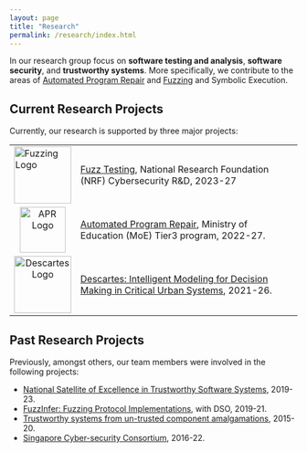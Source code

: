 ```yaml
---
layout: page
title: "Research"
permalink: /research/index.html
---
```


In our research group focus on **software testing and analysis**, **software security**, and **trustworthy systems**. More specifically, we contribute to the areas of [Automated Program Repair](https://nus-apr.github.io) and [Fuzzing](/fuzzing/) and Symbolic Execution.

## Current Research Projects

Currently, our research is supported by three major projects:


<table style="border: none">
  
  <tr>
    <td style="border: none">
    <a href="/fuzzing/"><img src="{{ 'images/fuzzing_overview.jpg' | relative_url }}" width="100" alt="Fuzzing Logo"/></a></td>
    <td style="border: none"><a href="/fuzzing/">Fuzz Testing</a>, National Research Foundation (NRF) Cybersecurity R&D, 2023-27</td>
  </tr>
  
  <tr>
    <td style="border: none" align="center">
    <a href="https://nus-apr.github.io"><img src="{{ 'images/apr_logo_transparent.png' | relative_url }}" width="80" alt="APR Logo"/></a></td>
    <td style="border: none">
    <a href="https://nus-apr.github.io">Automated Program Repair</a>, Ministry of Education (MoE) Tier3 program, 2022-27.
    </td>
  </tr>
  
  <tr>
    <td style="border: none" align="center">
    <a href="https://descartes.cnrsatcreate.cnrs.fr/"><img src="{{ 'images/descartes_logo.png' | relative_url }}" width="100" alt="Descartes Logo"/></a>
    </td>
    <td style="border: none" >
    <a href="https://descartes.cnrsatcreate.cnrs.fr/">Descartes: Intelligent Modeling for Decision Making in Critical Urban Systems</a>, 2021-26.
    </td>
  </tr>
  
</table>


## Past Research Projects


Previously, amongst others, our team members were involved in the following projects:

* [National Satellite of Excellence in Trustworthy Software Systems](https://www.comp.nus.edu.sg/~nsoe-tss), 2019-23.
* [FuzzInfer: Fuzzing Protocol Implementations](https://fuzzinfer.github.io/), with DSO, 2019-21.
* [Trustworthy systems from un-trusted component amalgamations](http://www.comp.nus.edu.sg/~tsunami/), 2015-20.
* [Singapore Cyber-security Consortium](http://sgcsc.sg/), 2016-22.



